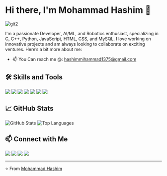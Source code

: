 # Hi there, I'm Mohammad Hashim 👋

![git2](https://github.com/mohammadhashim135/mohammadhashim135/assets/158157731/94b72abf-66a0-45d4-8ed3-38e312d716ef)

I'm a passionate Developer, AI/ML, and Robotics enthusiast, specializing in C, C++, Python, JavaScript, HTML, CSS, and MySQL. I love working on innovative projects and am always looking to collaborate on exciting ventures. Here’s a bit more about me:


- 📫 You Can reach me @: [hashimmihammad1375@gmail.com](mailto:hashimmihammad1375@gmail.com)


## 🛠️ Skills and Tools

<p align="left">
  <img src="https://img.shields.io/badge/C-00599C?style=for-the-badge&logo=c&logoColor=white" />
  <img src="https://img.shields.io/badge/C++-00599C?style=for-the-badge&logo=c%2B%2B&logoColor=white" />
  <img src="https://img.shields.io/badge/Python-3776AB?style=for-the-badge&logo=python&logoColor=white" />
  <img src="https://img.shields.io/badge/JavaScript-F7DF1E?style=for-the-badge&logo=javascript&logoColor=black" />
  <img src="https://img.shields.io/badge/HTML-E34F26?style=for-the-badge&logo=html5&logoColor=white" />
  <img src="https://img.shields.io/badge/CSS-1572B6?style=for-the-badge&logo=css3&logoColor=white" />
  <img src="https://img.shields.io/badge/MySQL-4479A1?style=for-the-badge&logo=mysql&logoColor=white" />
</p>

## 📈 GitHub Stats

<p align="left">
  <img src="https://github-readme-stats.vercel.app/api?username=mohammadhashim135&show_icons=true&hide_title=true&count_private=true&theme=radical" alt="GitHub Stats" />
  <img src="https://github-readme-stats.vercel.app/api/top-langs/?username=mohammadhashim135&layout=compact&theme=radical" alt="Top Languages" />
</p>


## 📫 Connect with Me

<p align="left">
  <a href="https://www.linkedin.com/in/mohammad-hashim-07ab362a6"><img src="https://img.shields.io/badge/-LinkedIn-0A66C2?style=for-the-badge&logo=linkedin&logoColor=white" /></a>
  <a href="https://www.instagram.com/bytemazehashim/"><img src="https://img.shields.io/badge/-Instagram-E4405F?style=for-the-badge&logo=instagram&logoColor=white" /></a>
  <a href="https://www.youtube.com/@ByteMazeHashim"><img src="https://img.shields.io/badge/-YouTube-FF0000?style=for-the-badge&logo=youtube&logoColor=white" /></a>
 <a href="https://www.twitter.com/ByteMazeHashim"><img src="https://img.shields.io/badge/-Twitter-1DA1F2?style=for-the-badge&logo=twitter&logoColor=white" /></a>

  
</p>

---

⭐️ From [Mohammad Hashim](https://github.com/mohammadhashim135)



